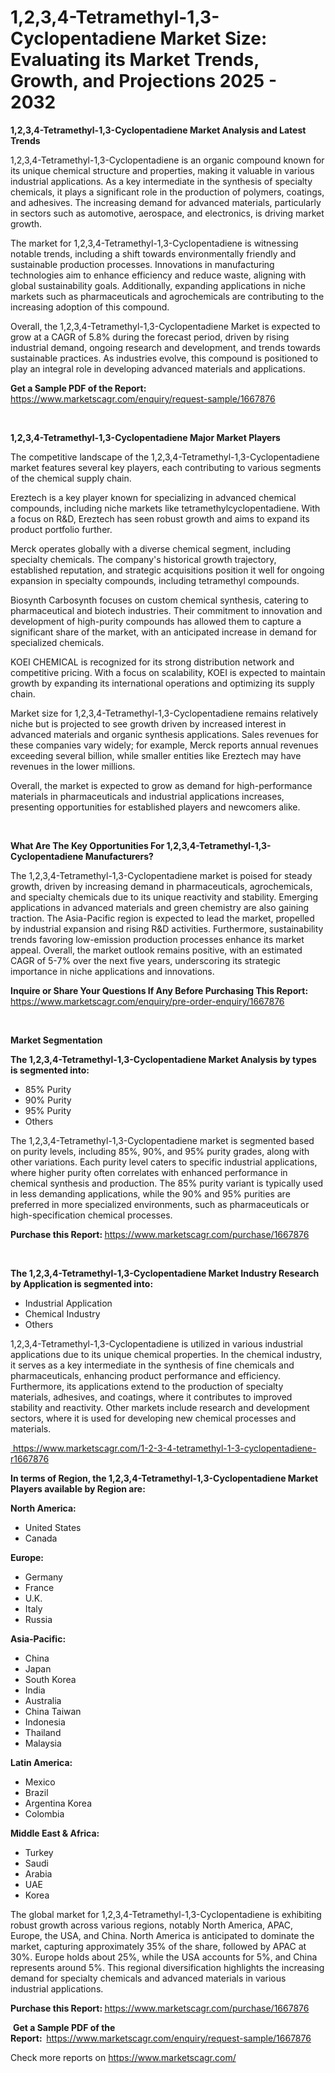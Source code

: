 <p><h1>1,2,3,4-Tetramethyl-1,3-Cyclopentadiene Market Size: Evaluating its Market Trends, Growth, and Projections 2025 - 2032</h1></p><p><strong>1,2,3,4-Tetramethyl-1,3-Cyclopentadiene Market Analysis and Latest Trends</strong></p>
<p><p>1,2,3,4-Tetramethyl-1,3-Cyclopentadiene is an organic compound known for its unique chemical structure and properties, making it valuable in various industrial applications. As a key intermediate in the synthesis of specialty chemicals, it plays a significant role in the production of polymers, coatings, and adhesives. The increasing demand for advanced materials, particularly in sectors such as automotive, aerospace, and electronics, is driving market growth. </p><p>The market for 1,2,3,4-Tetramethyl-1,3-Cyclopentadiene is witnessing notable trends, including a shift towards environmentally friendly and sustainable production processes. Innovations in manufacturing technologies aim to enhance efficiency and reduce waste, aligning with global sustainability goals. Additionally, expanding applications in niche markets such as pharmaceuticals and agrochemicals are contributing to the increasing adoption of this compound.</p><p>Overall, the 1,2,3,4-Tetramethyl-1,3-Cyclopentadiene Market is expected to grow at a CAGR of 5.8% during the forecast period, driven by rising industrial demand, ongoing research and development, and trends towards sustainable practices. As industries evolve, this compound is positioned to play an integral role in developing advanced materials and applications.</p></p>
<p><strong>Get a Sample PDF of the Report:&nbsp;</strong> <a href="https://www.marketscagr.com/enquiry/request-sample/1667876?utm_campaign=3172&utm_medium=2&utm_source=Github&utm_content=ia&utm_term=23032025&utm_id=1234-tetramethyl-13-cyclopentadiene">https://www.marketscagr.com/enquiry/request-sample/1667876</a></p>
<p>&nbsp;</p>
<p><strong>1,2,3,4-Tetramethyl-1,3-Cyclopentadiene Major Market Players</strong></p>
<p><p>The competitive landscape of the 1,2,3,4-Tetramethyl-1,3-Cyclopentadiene market features several key players, each contributing to various segments of the chemical supply chain.</p><p>Ereztech is a key player known for specializing in advanced chemical compounds, including niche markets like tetramethylcyclopentadiene. With a focus on R&D, Ereztech has seen robust growth and aims to expand its product portfolio further.</p><p>Merck operates globally with a diverse chemical segment, including specialty chemicals. The company's historical growth trajectory, established reputation, and strategic acquisitions position it well for ongoing expansion in specialty compounds, including tetramethyl compounds. </p><p>Biosynth Carbosynth focuses on custom chemical synthesis, catering to pharmaceutical and biotech industries. Their commitment to innovation and development of high-purity compounds has allowed them to capture a significant share of the market, with an anticipated increase in demand for specialized chemicals.</p><p>KOEI CHEMICAL is recognized for its strong distribution network and competitive pricing. With a focus on scalability, KOEI is expected to maintain growth by expanding its international operations and optimizing its supply chain.</p><p>Market size for 1,2,3,4-Tetramethyl-1,3-Cyclopentadiene remains relatively niche but is projected to see growth driven by increased interest in advanced materials and organic synthesis applications. Sales revenues for these companies vary widely; for example, Merck reports annual revenues exceeding several billion, while smaller entities like Ereztech may have revenues in the lower millions.</p><p>Overall, the market is expected to grow as demand for high-performance materials in pharmaceuticals and industrial applications increases, presenting opportunities for established players and newcomers alike.</p></p>
<p>&nbsp;</p>
<p><strong>What Are The Key Opportunities For 1,2,3,4-Tetramethyl-1,3-Cyclopentadiene Manufacturers?</strong></p>
<p><p>The 1,2,3,4-Tetramethyl-1,3-Cyclopentadiene market is poised for steady growth, driven by increasing demand in pharmaceuticals, agrochemicals, and specialty chemicals due to its unique reactivity and stability. Emerging applications in advanced materials and green chemistry are also gaining traction. The Asia-Pacific region is expected to lead the market, propelled by industrial expansion and rising R&D activities. Furthermore, sustainability trends favoring low-emission production processes enhance its market appeal. Overall, the market outlook remains positive, with an estimated CAGR of 5-7% over the next five years, underscoring its strategic importance in niche applications and innovations.</p></p>
<p><strong>Inquire or Share Your Questions If Any Before Purchasing This Report:</strong> <a href="https://www.marketscagr.com/enquiry/pre-order-enquiry/1667876?utm_campaign=3172&utm_medium=2&utm_source=Github&utm_content=ia&utm_term=23032025&utm_id=1234-tetramethyl-13-cyclopentadiene">https://www.marketscagr.com/enquiry/pre-order-enquiry/1667876</a></p>
<p>&nbsp;</p>
<p><strong>Market Segmentation</strong></p>
<p><strong>The 1,2,3,4-Tetramethyl-1,3-Cyclopentadiene Market Analysis by types is segmented into:</strong></p>
<p><ul><li>85% Purity</li><li>90% Purity</li><li>95% Purity</li><li>Others</li></ul></p>
<p><p>The 1,2,3,4-Tetramethyl-1,3-Cyclopentadiene market is segmented based on purity levels, including 85%, 90%, and 95% purity grades, along with other variations. Each purity level caters to specific industrial applications, where higher purity often correlates with enhanced performance in chemical synthesis and production. The 85% purity variant is typically used in less demanding applications, while the 90% and 95% purities are preferred in more specialized environments, such as pharmaceuticals or high-specification chemical processes.</p></p>
<p><strong>Purchase this Report:&nbsp;</strong><a href="https://www.marketscagr.com/purchase/1667876?utm_campaign=3172&utm_medium=2&utm_source=Github&utm_content=ia&utm_term=23032025&utm_id=1234-tetramethyl-13-cyclopentadiene">https://www.marketscagr.com/purchase/1667876</a></p>
<p>&nbsp;</p>
<p><strong>The 1,2,3,4-Tetramethyl-1,3-Cyclopentadiene Market Industry Research by Application is segmented into:</strong></p>
<p><ul><li>Industrial Application</li><li>Chemical Industry</li><li>Others</li></ul></p>
<p><p>1,2,3,4-Tetramethyl-1,3-Cyclopentadiene is utilized in various industrial applications due to its unique chemical properties. In the chemical industry, it serves as a key intermediate in the synthesis of fine chemicals and pharmaceuticals, enhancing product performance and efficiency. Furthermore, its applications extend to the production of specialty materials, adhesives, and coatings, where it contributes to improved stability and reactivity. Other markets include research and development sectors, where it is used for developing new chemical processes and materials.</p></p>
<p><a href="https://www.marketscagr.com/1-2-3-4-tetramethyl-1-3-cyclopentadiene-r1667876?utm_campaign=3172&utm_medium=2&utm_source=Github&utm_content=ia&utm_term=23032025&utm_id=1234-tetramethyl-13-cyclopentadiene">&nbsp;https://www.marketscagr.com/1-2-3-4-tetramethyl-1-3-cyclopentadiene-r1667876</a></p>
<p><strong>In terms of Region, the 1,2,3,4-Tetramethyl-1,3-Cyclopentadiene Market Players available by Region are:</strong></p>
<p>
    <p> <strong> North America: </strong>
        <ul>
            <li>United States</li>
            <li>Canada</li>
        </ul>
        </p> 
    <p> <strong> Europe: </strong>
        <ul>
            <li>Germany</li>
            <li>France</li>
            <li>U.K.</li>
            <li>Italy</li>
            <li>Russia</li>
        </ul>
        </p> 
    <p> <strong> Asia-Pacific: </strong>
        <ul>
            <li>China</li>
            <li>Japan</li>
            <li>South Korea</li>
            <li>India</li>
            <li>Australia</li>
            <li>China Taiwan</li>
            <li>Indonesia</li>
            <li>Thailand</li>
            <li>Malaysia</li>
        </ul>
        </p> 
    <p> <strong> Latin America: </strong>
        <ul>
            <li>Mexico</li>
            <li>Brazil</li>
            <li>Argentina Korea</li>
            <li>Colombia</li>
        </ul>
        </p> 
    <p> <strong> Middle East & Africa: </strong>
        <ul>
            <li>Turkey</li>
            <li>Saudi</li>
            <li>Arabia</li>
            <li>UAE</li>
            <li>Korea</li>
        </ul>
    </p>
    </p>
<p><p>The global market for 1,2,3,4-Tetramethyl-1,3-Cyclopentadiene is exhibiting robust growth across various regions, notably North America, APAC, Europe, the USA, and China. North America is anticipated to dominate the market, capturing approximately 35% of the share, followed by APAC at 30%. Europe holds about 25%, while the USA accounts for 5%, and China represents around 5%. This regional diversification highlights the increasing demand for specialty chemicals and advanced materials in various industrial applications.</p></p>
<p><strong>Purchase this Report: </strong><a href="https://www.marketscagr.com/purchase/1667876?utm_campaign=3172&utm_medium=2&utm_source=Github&utm_content=ia&utm_term=23032025&utm_id=1234-tetramethyl-13-cyclopentadiene">https://www.marketscagr.com/purchase/1667876</a></p>
<p>&nbsp;<strong>Get a Sample PDF of the Report:&nbsp;&nbsp;</strong><a href="https://www.marketscagr.com/enquiry/request-sample/1667876?utm_campaign=3172&utm_medium=2&utm_source=Github&utm_content=ia&utm_term=23032025&utm_id=1234-tetramethyl-13-cyclopentadiene">https://www.marketscagr.com/enquiry/request-sample/1667876</a></p>
<p><strong></strong></p>
<p>Check more reports on <a href="https://www.marketscagr.com/?utm_campaign=3172&utm_medium=2&utm_source=Github&utm_content=ia&utm_term=23032025&utm_id=1234-tetramethyl-13-cyclopentadiene">https://www.marketscagr.com/</a></p>